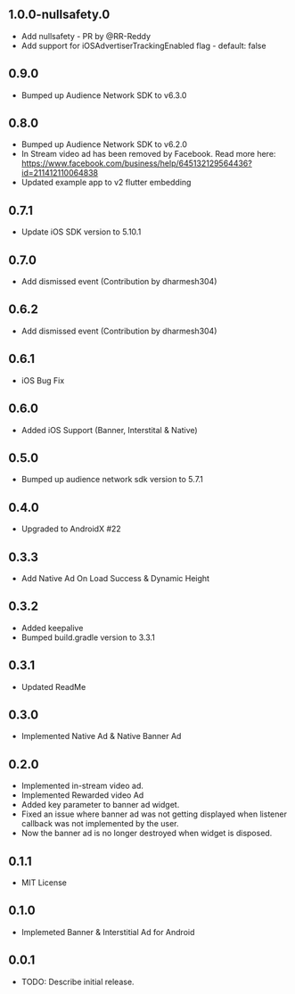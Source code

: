 ## 1.0.0-nullsafety.0
- Add nullsafety - PR by @RR-Reddy
- Add support for iOSAdvertiserTrackingEnabled flag - default: false

## 0.9.0
- Bumped up Audience Network SDK to v6.3.0

## 0.8.0

- Bumped up Audience Network SDK to v6.2.0
- In Stream video ad has been removed by Facebook. Read more here: https://www.facebook.com/business/help/645132129564436?id=211412110064838
- Updated example app to v2 flutter embedding

## 0.7.1

- Update iOS SDK version to 5.10.1

## 0.7.0

- Add dismissed event (Contribution by dharmesh304)

## 0.6.2

- Add dismissed event (Contribution by dharmesh304)

## 0.6.1

- iOS Bug Fix

## 0.6.0

- Added iOS Support (Banner, Interstital & Native)

## 0.5.0

- Bumped up audience network sdk version to 5.7.1

## 0.4.0

- Upgraded to AndroidX #22

## 0.3.3

- Add Native Ad On Load Success & Dynamic Height

## 0.3.2

- Added keepalive
- Bumped build.gradle version to 3.3.1

## 0.3.1

- Updated ReadMe

## 0.3.0

- Implemented Native Ad & Native Banner Ad

## 0.2.0

- Implemented in-stream video ad.
- Implemented Rewarded video Ad
- Added key parameter to banner ad widget.
- Fixed an issue where banner ad was not getting displayed when listener callback was not implemented by the user.
- Now the banner ad is no longer destroyed when widget is disposed.

## 0.1.1

- MIT License

## 0.1.0

- Implemeted Banner & Interstitial Ad for Android

## 0.0.1

- TODO: Describe initial release.
